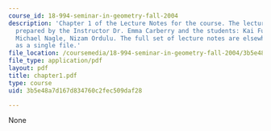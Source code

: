 ```yaml
---
course_id: 18-994-seminar-in-geometry-fall-2004
description: 'Chapter 1 of the Lecture Notes for the course. The lecture notes were
  prepared by the Instructor Dr. Emma Carberry and the students: Kai Fung, David Glasser,
  Michael Nagle, Nizam Ordulu. The full set of lecture notes are elsewhere available
  as a single file.'
file_location: /coursemedia/18-994-seminar-in-geometry-fall-2004/3b5e48a7d167d834760c2fec509daf28_chapter1.pdf
file_type: application/pdf
layout: pdf
title: chapter1.pdf
type: course
uid: 3b5e48a7d167d834760c2fec509daf28

---
```

None